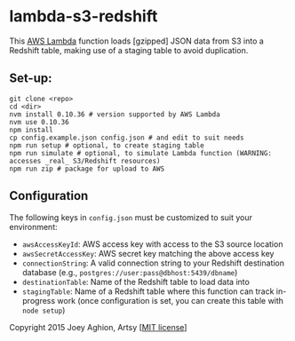 # lambda-s3-redshift

This [AWS Lambda](https://aws.amazon.com/lambda/) function loads [gzipped] JSON data from S3 into a Redshift table, making use of a staging table to avoid duplication.

## Set-up:

    git clone <repo>
    cd <dir>
    nvm install 0.10.36 # version supported by AWS Lambda
    nvm use 0.10.36
    npm install
    cp config.example.json config.json # and edit to suit needs
    npm run setup # optional, to create staging table
    npm run simulate # optional, to simulate Lambda function (WARNING: accesses _real_ S3/Redshift resources)
    npm run zip # package for upload to AWS

## Configuration

The following keys in `config.json` must be customized to suit your environment:

* `awsAccessKeyId`: AWS access key with access to the S3 source location
* `awsSecretAccessKey`: AWS secret key matching the above access key
* `connectionString`: A valid connection string to your Redshift destination database (e.g., `postgres://user:pass@dbhost:5439/dbname`)
* `destinationTable`: Name of the Redshift table to load data into
* `stagingTable`: Name of a Redshift table where this function can track in-progress work (once configuration is set, you can create this table with `node setup`)

Copyright 2015 Joey Aghion, Artsy [[MIT license](LICENSE.txt)]
